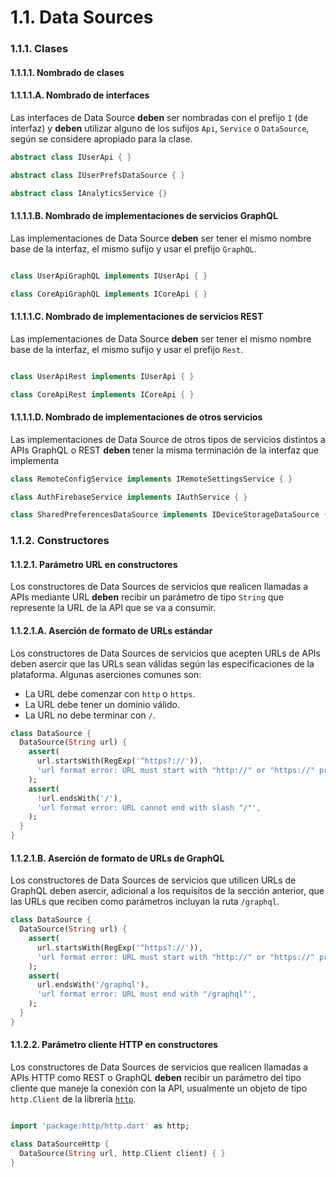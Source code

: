 # 1.1. Data Sources

### 1.1.1. Clases

#### 1.1.1.1. Nombrado de clases

#### 1.1.1.1.A. Nombrado de interfaces

Las interfaces de Data Source **deben** ser nombradas con el prefijo `I` (de interfaz) y **deben** utilizar alguno de los sufijos `Api`, `Service` o `DataSource`, según se considere apropiado para la clase.

```dart
abstract class IUserApi { }

abstract class IUserPrefsDataSource { }

abstract class IAnalyticsService {}

```

#### 1.1.1.1.B. Nombrado de implementaciones de servicios GraphQL

Las implementaciones de Data Source **deben** ser tener el mismo nombre base de la interfaz, el mismo sufijo y usar el prefijo `GraphQL`. 

```dart

class UserApiGraphQL implements IUserApi { }

class CoreApiGraphQL implements ICoreApi { }

```

#### 1.1.1.1.C. Nombrado de implementaciones de servicios REST

Las implementaciones de Data Source **deben** ser tener el mismo nombre base de la interfaz, el mismo sufijo y usar el prefijo `Rest`. 

```dart

class UserApiRest implements IUserApi { }

class CoreApiRest implements ICoreApi { }

```

#### 1.1.1.1.D. Nombrado de implementaciones de otros servicios

Las implementaciones de Data Source de otros tipos de servicios distintos a APIs GraphQL o REST  **deben** tener la misma terminación de la interfaz que implementa

```dart
class RemoteConfigService implements IRemoteSettingsService { }

class AuthFirebaseService implements IAuthService { }

class SharedPreferencesDataSource implements IDeviceStorageDataSource { }

```

### 1.1.2. Constructores

#### 1.1.2.1. Parámetro URL en constructores

Los constructores de Data Sources de servicios que realicen llamadas a APIs mediante URL **deben** recibir un parámetro de tipo `String` que represente la URL de la API que se va a consumir.

#### 1.1.2.1.A. Aserción de formato de URLs estándar

Los constructores de Data Sources de servicios que acepten URLs de APIs deben asercir que las URLs  sean válidas según las especificaciones de la plataforma. Algunas aserciones comunes son:

- La URL debe comenzar con `http` o `https`.
- La URL debe tener un dominio válido.
- La URL no debe terminar con `/`.

```dart
class DataSource {
  DataSource(String url) {
    assert(
      url.startsWith(RegExp('^https?://')),
      'url format error: URL must start with "http://" or "https://" protocol',
    );
    assert(
      !url.endsWith('/'),
      'url format error: URL cannot end with slash "/"',
    );
  }
}
```

#### 1.1.2.1.B. Aserción de formato de URLs de GraphQL

Los constructores de Data Sources de servicios que utilicen URLs de GraphQL deben asercir, adicional a los requisitos de la sección anterior, que las URLs que reciben como parámetros incluyan la ruta `/graphql`.

```dart
class DataSource {
  DataSource(String url) {
    assert(
      url.startsWith(RegExp('^https?://')),
      'url format error: URL must start with "http://" or "https://" protocol',
    );
    assert(
      url.endsWith('/graphql'),
      'url format error: URL must end with "/graphql"',
    );
  }
}
```

#### 1.1.2.2. Parámetro cliente HTTP en constructores

Los constructores de Data Sources de servicios que realicen llamadas a APIs HTTP como REST o GraphQL **deben** recibir un parámetro del tipo cliente que maneje la conexión con la API, usualmente un objeto de tipo `http.Client` de la librería [`http`](https://pub.dev/packages/http).

```dart

import 'package:http/http.dart' as http;

class DataSourceHttp {
  DataSource(String url, http.Client client) { }
}

```
<!-- TODO: Terminar este artículo. Es necesario definir una regla general para la definición de argumentos en constructores de clases en Dart.
#### 1.1.2.3. Definición de argumentos en constructores

Los constructores de Data Sources **deben** cumplir los lineamientos de definición de parámetros de constructores de clases en Dart,  
-->

<!-- 

### 1.1.3. Atributos

#### 1.1.3.1. 


### 1.1.4. Métodos

#### 1.1.4.1.  

-->